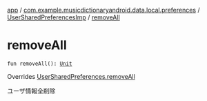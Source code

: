 [app](../../index.md) / [com.example.musicdictionaryandroid.data.local.preferences](../index.md) / [UserSharedPreferencesImp](index.md) / [removeAll](./remove-all.md)

# removeAll

`fun removeAll(): `[`Unit`](https://kotlinlang.org/api/latest/jvm/stdlib/kotlin/-unit/index.html)

Overrides [UserSharedPreferences.removeAll](../-user-shared-preferences/remove-all.md)

ユーザ情報全削除

